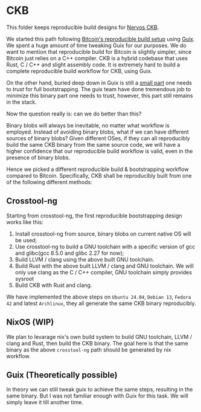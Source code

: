 # CKB

This folder keeps reproducible build designs for [Nervos CKB](https://github.com/nervosnetwork/ckb).

We started this path following [Bitcoin's reproducible build setup](https://github.com/bitcoin/bitcoin/tree/689a32197638e92995dd8eb071425715f5fdc3a4/contrib/guix) using [Guix](https://guix.gnu.org/). We spent a huge amount of time tweaking Guix for our purposes. We do want to mention that reproducible build for Bitcoin is slightly simpler, since Bitcoin just relies on a C++ compiler. CKB is a hybrid codebase that uses Rust, C / C++ and slight assembly code. It is extremely hard to build a complete reproducible build workflow for CKB, using Guix.

On the other hand, buried deep down in Guix is still a [small part](https://guix.gnu.org/en/blog/2023/the-full-source-bootstrap-building-from-source-all-the-way-down/) one needs to *trust* for full bootstrapping. The guix team have done tremendous job to minimize this binary part one needs to trust, however, this part still remains in the stack.

Now the question really is: can we do better than this?

Binary blobs will always be inevitable, no matter what workflow is employed. Instead of avoiding binary blobs, what if we can have different sources of binary blobs? Given different OSes, if they can all reproducibly build the same CKB binary from the same source code, we will have a higher confidence that our reproducible build workflow is valid, even in the presence of binary blobs.

Hence we picked a different reproducible build & bootstrapping workflow compared to Bitcoin. Specifically, CKB shall be reproducibly built from one of the following different methods:

## Crosstool-ng

Starting from crosstool-ng, the first reproducible bootstrapping design works like this:

1. Install crosstool-ng from source, binary blobs on current native OS will be used;
2. Use crosstool-ng to build a GNU toolchain with a specific version of gcc and glibc(gcc 8.5.0 and glibc 2.27 for now);
3. Build LLVM / clang using the above built GNU toolchain.
4. Build Rust with the above built LLVM / clang and GNU toolchain. We will only use clang as the C / C++ compiler, GNU toolchain simply provides sysroot
5. Build CKB with Rust and clang.

We have implemented the above steps on `Ubuntu 24.04`, `Debian 13`, `Fedora 42` and latest `Archlinux`, they all generate the same CKB binary reproducibly.

## NixOS (WIP)

We plan to levarage nix's own build system to build GNU toolchain, LLVM / clang and Rust, then build the CKB binary. The goal here is that the same binary as the above `crosstool-ng` path should be generated by nix workflow.

## Guix (Theoretically possible)

In theory we can still tweak guix to achieve the same steps, resulting in the same binary. But I was not familiar enough with Guix for this task. We will simply leave it till another time.
